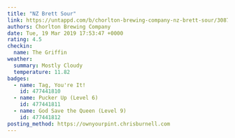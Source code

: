 ```yaml
---
title: "NZ Brett Sour"
link: https://untappd.com/b/chorlton-brewing-company-nz-brett-sour/3087190
authors: Chorlton Brewing Company
date: Tue, 19 Mar 2019 17:53:47 +0000
rating: 4.5
checkin:
  name: The Griffin
weather:
  summary: Mostly Cloudy
  temperature: 11.82
badges:
  - name: Tag, You're It!
    id: 477441810
  - name: Pucker Up (Level 6)
    id: 477441811
  - name: God Save the Queen (Level 9)
    id: 477441812
posting_method: https://ownyourpint.chrisburnell.com
---
```

